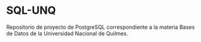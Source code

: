 # SQL-UNQ
Repositorio de proyecto de PostgreSQL correspondiente a la materia Bases de Datos de la Universidad Nacional de Quilmes.
